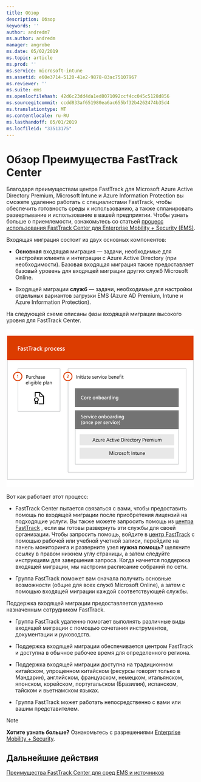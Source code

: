 ```yaml
---
title: Обзор
description: Обзор
keywords: ''
author: andredm7
ms.author: andredm
manager: angrobe
ms.date: 05/02/2019
ms.topic: article
ms.prod: ''
ms.service: microsoft-intune
ms.assetid: e60e3714-5120-41e2-9878-83ac75107967
ms.reviewer: ''
ms.suite: ems
ms.openlocfilehash: 42d6c23dd4da1ed8071092ccf4cc045c5128d856
ms.sourcegitcommit: ccdd833af651980ea6ac655bf32b4262474b35d4
ms.translationtype: MT
ms.contentlocale: ru-RU
ms.lasthandoff: 05/01/2019
ms.locfileid: "33513175"
---
```

# <a name="fasttrack-center-benefit-overview"></a>Обзор Преимущества FastTrack Center

Благодаря преимуществам центра FastTrack для Microsoft Azure Active Directory Premium, Microsoft Intune и Azure Information Protection вы сможете удаленно работать с специалистами FastTrack, чтобы обеспечить готовность среды к использованию, а также спланировать развертывание и использование в вашей предприятии. Чтобы узнать больше о приемлемости, ознакомьтесь со статьей [процесс использования FastTrack Center для Enterprise Mobility + Security (EMS)](EMS-fasttrack-process.md).

Входящая миграция состоит из двух основных компонентов:

-   **Основная** входящая миграция — задачи, необходимые для настройки клиента и интеграции с Azure Active Directory (при необходимости). Базовая входящая миграция также предоставляет базовый уровень для входящей миграции других служб Microsoft Online.

-   Входящей миграции **служб** — задачи, необходимые для настройки отдельных вариантов загрузки EMS (Azure AD Premium, Intune и Azure Information Protection).

На следующей схеме описаны фазы входящей миграции высокого уровня для FastTrack Center.

![Высокоуровневые фазы входящей миграции по использованию преимуществ FastTrack Center](./media/ft-onboarding-process.png)

Вот как работает этот процесс:

- FastTrack Center пытается связаться с вами, чтобы предоставить помощь по входящей миграции после приобретения лицензий на подходящие услуги. Вы также можете запросить помощь из [центра FastTrack](https://go.microsoft.com/fwlink/?linkid=780698) , если вы готовы развернуть эти службы для своей организации. Чтобы запросить помощь, войдите в [центр FastTrack](https://go.microsoft.com/fwlink/?linkid=780698) с помощью рабочей или учебной учетной записи, перейдите на панель мониторинга и разверните узел **нужна помощь?** щелкните ссылку в правом нижнем углу страницы, а затем следуйте инструкциям для завершения запроса. Когда начнется поддержка входящей миграции, мы настроим расписание собраний по сети.

-   Группа FastTrack поможет вам сначала получить основные возможности (общие для всех служб Microsoft Online), а затем с помощью входящей миграции каждой соответствующей службы.

Поддержка входящей миграции предоставляется удаленно назначенным сотрудником FastTrack.

-   Группа FastTrack удаленно помогает выполнять различные виды входящей миграции с помощью сочетания инструментов, документации и руководств.

-   Поддержка входящей миграции обеспечивается центром FastTrack и доступна в обычное рабочее время для определенного региона.

-   Поддержка входящей миграции доступна на традиционном китайском, упрощенном китайском (ресурсы говорят только в Мандарин), английском, французском, немецком, итальянском, японском, корейском, португальском (Бразилия), испанском, тайском и вьетнамском языках.

-   Группа FastTrack может работать непосредственно с вами или вашим представителем.

> [!NOTE]
> **Хотите узнать больше?** Ознакомьтесь с разрешениями [Enterprise Mobility + Security](https://www.microsoft.com/cloud-platform/enterprise-mobility).

## <a name="next-steps"></a>Дальнейшие действия

[Преимущества FastTrack Center для сред EMS и источников](EMS-source-environment-expectations.md)
